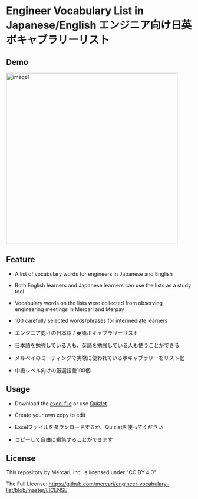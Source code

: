 # Engineer Vocabulary List in Japanese/English エンジニア向け日英ボキャブラリーリスト

## Demo

<img width="465" alt="image1" src="https://user-images.githubusercontent.com/2178775/94648364-6225fb00-032d-11eb-9a32-7f142a766908.png">

## Feature

- A list of vocabulary words for engineers in Japanese and English
- Both English learners and Japanese learners can use the lists as a study tool
- Vocabulary words on the lists were collected from observing engineering meetings in Mercari and Merpay
- 100 carefully selected words/phrases for intermediate learners

- エンジニア向けの日本語 / 英語ボキャブラリーリスト
- 日本語を勉強している人も、英語を勉強している人も使うことができる
- メルペイのミーティングで実際に使われているボキャブラリーをリスト化
- 中級レベル向けの厳選語彙100個

## Usage

- Download the [excel file](https://github.com/mercari/engineer-vocabulary-list/blob/master/Engineer%20Vocabulary%20List.xlsx) or use [Quizlet](https://quizlet.com/merletlists/folders/engineer-vocabulary-lists/sets)
- Create your own copy to edit

- Excelファイルをダウンロードするか、Quizletを使ってください
- コピーして自由に編集することができます

## License

This repository by Mercari, Inc. is licensed under "CC BY 4.0"

The Full License: https://github.com/mercari/engineer-vocabulary-list/blob/master/LICENSE
